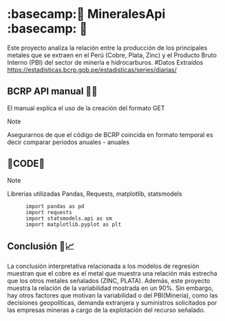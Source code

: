 # :basecamp:🐍 MineralesApi :basecamp: 🐍
Este proyecto analiza la relación entre la producción de los principales metales que se extraen en el Perú (Cobre, Plata, Zinc) y el Producto Bruto Interno (PBI) del sector de minería e hidrocarburos.
#Datos Extraídos https://estadisticas.bcrp.gob.pe/estadisticas/series/diarias/

## BCRP API manual 🤔🎆
El manual explica el uso de la creación del formato GET
> [!NOTE]
> Asegurarnos de que el código de BCRP coincida en formato temporal es decir comparar periodos anuales - anuales

## 🐍CODE🐍
> [!NOTE]
> Librerias utilizadas Pandas, Requests, matplotlib, statsmodels

          import pandas as pd
          import requests
          import statsmodels.api as sm
          import matplotlib.pyplot as plt

## Conclusión 📑📈
La conclusión interpretativa relacionada a los modelos de regresión muestran que el cobre es el metal que muestra una relación más estrecha que los otros metales señalados (ZINC, PLATA). Además, este proyecto muestra la relación de la variabilidad mostrada en un 90%. Sin embargo, hay otros factores que motivan la variabilidad o del PBI(Minería), como las decisiones geopolíticas, demanda extranjera y suministros solicitados por las empresas mineras a cargo de la explotación del recurso señalado.








